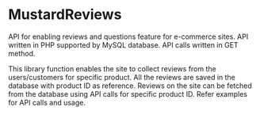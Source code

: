 # MustardReviews
API for enabling reviews and questions feature for e-commerce sites.
API written in PHP supported by MySQL database.
API calls written in GET method.

This library function enables the site to collect reviews from the users/customers for specific product. All the reviews are saved in the database with product ID as reference. Reviews on the site can be fetched from the database using API calls for specific product ID.
Refer examples for API calls and usage.
